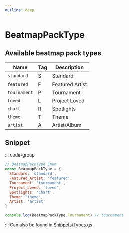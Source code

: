 ```yaml
---
outline: deep
---
```


# BeatmapPackType

## Available beatmap pack types

| Name         | Tag | Description     |
|--------------|-----|-----------------|
| `standard`   | S   | Standard        |
| `featured`   | F   | Featured Artist |
| `tournament` | P   | Tournament      |
| `loved`      | L   | Project Loved   |
| `chart`      | R   | Spotlights      |
| `theme`      | T   | Theme           |
| `artist`     | A   | Artist/Album    |

## Snippet

::: code-group

```js [enum.gs]
// BeatmapPackType Enum
const BeatmapPackType = {
  Standard: 'standard',
  Featured_Artist: 'featured',
  Tournament: 'tournament',
  Project_Loved: 'loved',
  Spotlights: 'chart',
  Theme: 'theme',
  Artist: 'artist'
}

console.log(BeatmapPackType.Tournament) // tournament
```

:::
Can also be found in [Snippets/Types.gs](../../../snippets/snippets/types)